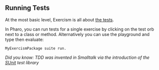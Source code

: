 ## Running Tests

At the most basic level, Exercism is all about [the tests](https://github.com/exercism/docs/blob/master/language-tracks/exercises/anatomy/test-suites.md).

In Pharo, you can run tests for a single exercise by clicking on the test orb next to a class or method. 
Alternatively you can use the playground and type then evaluate:
```
MyExercismPackage suite run.
```

*Did you know: TDD was invented in Smalltalk via the introduction of the [SUnit](https://en.wikipedia.org/wiki/SUnit) test library*

